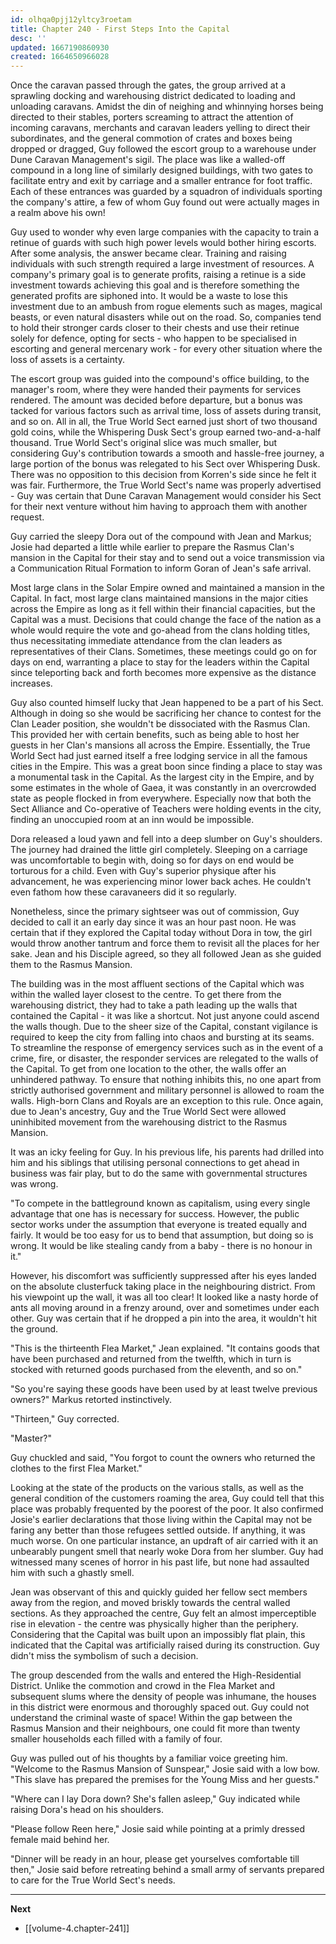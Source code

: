 ```yaml
---
id: olhqa0pjj12yltcy3roetam
title: Chapter 240 - First Steps Into the Capital
desc: ''
updated: 1667190860930
created: 1664650966028
---
```


Once the caravan passed through the gates, the group arrived at a sprawling docking and warehousing district dedicated to loading and unloading caravans. Amidst the din of neighing and whinnying horses being directed to their stables, porters screaming to attract the attention of incoming caravans, merchants and caravan leaders yelling to direct their subordinates, and the general commotion of crates and boxes being dropped or dragged, Guy followed the escort group to a warehouse under Dune Caravan Management's sigil. The place was like a walled-off compound in a long line of similarly designed buildings, with two gates to facilitate entry and exit by carriage and a smaller entrance for foot traffic. Each of these entrances was guarded by a squadron of individuals sporting the company's attire, a few of whom Guy found out were actually mages in a realm above his own!

Guy used to wonder why even large companies with the capacity to train a retinue of guards with such high power levels would bother hiring escorts. After some analysis, the answer became clear. Training and raising individuals with such strength required a large investment of resources. A company's primary goal is to generate profits, raising a retinue is a side investment towards achieving this goal and is therefore something the generated profits are siphoned into. It would be a waste to lose this investment due to an ambush from rogue elements such as mages, magical beasts, or even natural disasters while out on the road. So, companies tend to hold their stronger cards closer to their chests and use their retinue solely for defence, opting for sects - who happen to be specialised in escorting and general mercenary work - for every other situation where the loss of assets is a certainty.

The escort group was guided into the compound's office building, to the manager's room, where they were handed their payments for services rendered. The amount was decided before departure, but a bonus was tacked for various factors such as arrival time, loss of assets during transit, and so on. All in all, the True World Sect earned just short of two thousand gold coins, while the Whispering Dusk Sect's group earned two-and-a-half thousand. True World Sect's original slice was much smaller, but considering Guy's contribution towards a smooth and hassle-free journey, a large portion of the bonus was relegated to his Sect over Whispering Dusk. There was no opposition to this decision from Korren's side since he felt it was fair. Furthermore, the True World Sect's name was properly advertised - Guy was certain that Dune Caravan Management would consider his Sect for their next venture without him having to approach them with another request.

Guy carried the sleepy Dora out of the compound with Jean and Markus; Josie had departed a little while earlier to prepare the Rasmus Clan's mansion in the Capital for their stay and to send out a voice transmission via a Communication Ritual Formation to inform Goran of Jean's safe arrival.

Most large clans in the Solar Empire owned and maintained a mansion in the Capital. In fact, most large clans maintained mansions in the major cities across the Empire as long as it fell within their financial capacities, but the Capital was a must. Decisions that could change the face of the nation as a whole would require the vote and go-ahead from the clans holding titles, thus necessitating immediate attendance from the clan leaders as representatives of their Clans. Sometimes, these meetings could go on for days on end, warranting a place to stay for the leaders within the Capital since teleporting back and forth becomes more expensive as the distance increases.

Guy also counted himself lucky that Jean happened to be a part of his Sect. Although in doing so she would be sacrificing her chance to contest for the Clan Leader position, she wouldn't be dissociated with the Rasmus Clan. This provided her with certain benefits, such as being able to host her guests in her Clan's mansions all across the Empire. Essentially, the True World Sect had just earned itself a free lodging service in all the famous cities in the Empire. This was a great boon since finding a place to stay was a monumental task in the Capital. As the largest city in the Empire, and by some estimates in the whole of Gaea, it was constantly in an overcrowded state as people flocked in from everywhere. Especially now that both the Sect Alliance and Co-operative of Teachers were holding events in the city, finding an unoccupied room at an inn would be impossible.

Dora released a loud yawn and fell into a deep slumber on Guy's shoulders. The journey had drained the little girl completely. Sleeping on a carriage was uncomfortable to begin with, doing so for days on end would be torturous for a child. Even with Guy's superior physique after his advancement, he was experiencing minor lower back aches. He couldn't even fathom how these caravaneers did it so regularly.

Nonetheless, since the primary sightseer was out of commission, Guy decided to call it an early day since it was an hour past noon. He was certain that if they explored the Capital today without Dora in tow, the girl would throw another tantrum and force them to revisit all the places for her sake. Jean and his Disciple agreed, so they all followed Jean as she guided them to the Rasmus Mansion.

The building was in the most affluent sections of the Capital which was within the walled layer closest to the centre. To get there from the warehousing district, they had to take a path leading up the walls that contained the Capital - it was like a shortcut. Not just anyone could ascend the walls though. Due to the sheer size of the Capital, constant vigilance is required to keep the city from falling into chaos and bursting at its seams. To streamline the response of emergency services such as in the event of a crime, fire, or disaster, the responder services are relegated to the walls of the Capital. To get from one location to the other, the walls offer an unhindered pathway. To ensure that nothing inhibits this, no one apart from strictly authorised government and military personnel is allowed to roam the walls. High-born Clans and Royals are an exception to this rule. Once again, due to Jean's ancestry, Guy and the True World Sect were allowed uninhibited movement from the warehousing district to the Rasmus Mansion.

It was an icky feeling for Guy. In his previous life, his parents had drilled into him and his siblings that utilising personal connections to get ahead in business was fair play, but to do the same with governmental structures was wrong.

"To compete in the battleground known as capitalism, using every single advantage that one has is necessary for success. However, the public sector works under the assumption that everyone is treated equally and fairly. It would be too easy for us to bend that assumption, but doing so is wrong. It would be like stealing candy from a baby - there is no honour in it."

However, his discomfort was sufficiently suppressed after his eyes landed on the absolute clusterfuck taking place in the neighbouring district. From his viewpoint up the wall, it was all too clear! It looked like a nasty horde of ants all moving around in a frenzy around, over and sometimes under each other. Guy was certain that if he dropped a pin into the area, it wouldn't hit the ground.

"This is the thirteenth Flea Market," Jean explained. "It contains goods that have been purchased and returned from the twelfth, which in turn is stocked with returned goods purchased from the eleventh, and so on."

"So you're saying these goods have been used by at least twelve previous owners?" Markus retorted instinctively.

"Thirteen," Guy corrected.

"Master?"

Guy chuckled and said, "You forgot to count the owners who returned the clothes to the first Flea Market."

Looking at the state of the products on the various stalls, as well as the general condition of the customers roaming the area, Guy could tell that this place was probably frequented by the poorest of the poor. It also confirmed Josie's earlier declarations that those living within the Capital may not be faring any better than those refugees settled outside. If anything, it was much worse. On one particular instance, an updraft of air carried with it an unbearably pungent smell that nearly woke Dora from her slumber. Guy had witnessed many scenes of horror in his past life, but none had assaulted him with such a ghastly smell.

Jean was observant of this and quickly guided her fellow sect members away from the region, and moved briskly towards the central walled sections. As they approached the centre, Guy felt an almost imperceptible rise in elevation - the centre was physically higher than the periphery. Considering that the Capital was built upon an impossibly flat plain, this indicated that the Capital was artificially raised during its construction. Guy didn't miss the symbolism of such a decision.

The group descended from the walls and entered the High-Residential District. Unlike the commotion and crowd in the Flea Market and subsequent slums where the density of people was inhumane, the houses in this district were enormous and thoroughly spaced out. Guy could not understand the criminal waste of space! Within the gap between the Rasmus Mansion and their neighbours, one could fit more than twenty smaller households each filled with a family of four.

Guy was pulled out of his thoughts by a familiar voice greeting him. "Welcome to the Rasmus Mansion of Sunspear," Josie said with a low bow. "This slave has prepared the premises for the Young Miss and her guests."

"Where can I lay Dora down? She's fallen asleep," Guy indicated while raising Dora's head on his shoulders.

"Please follow Reen here," Josie said while pointing at a primly dressed female maid behind her.

"Dinner will be ready in an hour, please get yourselves comfortable till then," Josie said before retreating behind a small army of servants prepared to care for the True World Sect's needs.

____

**Next**
* [[volume-4.chapter-241]]